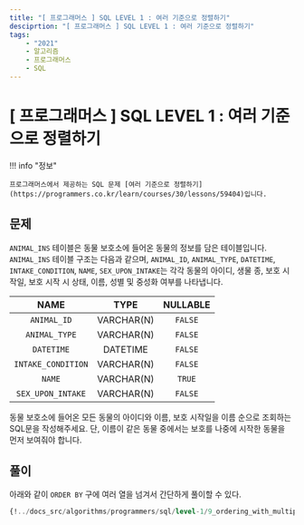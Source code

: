 ```yaml
---
title: "[ 프로그래머스 ] SQL LEVEL 1 : 여러 기준으로 정렬하기"
desciprtion: "[ 프로그래머스 ] SQL LEVEL 1 : 여러 기준으로 정렬하기"
tags:
    - "2021"
    - 알고리즘
    - 프로그래머스
    - SQL
---
```


# [ 프로그래머스 ] SQL LEVEL 1 : 여러 기준으로 정렬하기

!!! info "정보"

    프로그래머스에서 제공하는 SQL 문제 [여러 기준으로 정렬하기](https://programmers.co.kr/learn/courses/30/lessons/59404)입니다.


## 문제

`ANIMAL_INS` 테이블은 동물 보호소에 들어온 동물의 정보를 담은 테이블입니다. `ANIMAL_INS` 테이블 구조는 다음과 같으며, `ANIMAL_ID`, `ANIMAL_TYPE`, `DATETIME`, `INTAKE_CONDITION`, `NAME`, `SEX_UPON_INTAKE`는 각각 동물의 아이디, 생물 종, 보호 시작일, 보호 시작 시 상태, 이름, 성별 및 중성화 여부를 나타냅니다.

|NAME|TYPE|NULLABLE|
|:-:|:--:|:-------:|
|`ANIMAL_ID`|VARCHAR(N)|`FALSE`|
|`ANIMAL_TYPE`|VARCHAR(N)|`FALSE`|
|`DATETIME`|DATETIME|`FALSE`|
|`INTAKE_CONDITION`|VARCHAR(N)|`FALSE`|
|`NAME`|VARCHAR(N)|`TRUE`|
|`SEX_UPON_INTAKE`|VARCHAR(N)|`FALSE`|

동물 보호소에 들어온 모든 동물의 아이디와 이름, 보호 시작일을 이름 순으로 조회하는 SQL문을 작성해주세요. 단, 이름이 같은 동물 중에서는 보호를 나중에 시작한 동물을 먼저 보여줘야 합니다.

## 풀이

아래와 같이 `ORDER BY` 구에 여러 열을 넘겨서 간단하게 풀이할 수 있다.

```sql
{!../docs_src/algorithms/programmers/sql/level-1/9_ordering_with_multiple_options.sql[ln:3-5]!}
```